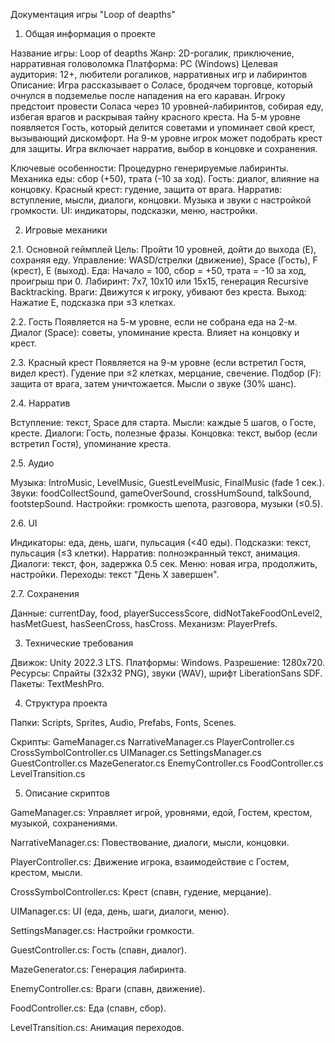 
Документация игры "Loop of deapths"

1. Общая информация о проекте

Название игры: Loop of deapths
Жанр: 2D-рогалик, приключение, нарративная головоломка
Платформа: PC (Windows)
Целевая аудитория: 12+, любители рогаликов, нарративных игр и лабиринтов
Описание:
Игра рассказывает о Соласе, бродячем торговце, который очнулся в подземелье после нападения на его караван. Игроку предстоит провести Соласа через 10 уровней-лабиринтов, собирая еду, избегая врагов и раскрывая тайну красного креста. На 5-м уровне появляется Гость, который делится советами и упоминает свой крест, вызывающий дискомфорт. На 9-м уровне игрок может подобрать крест для защиты. Игра включает нарратив, выбор в концовке и сохранения.

Ключевые особенности:
Процедурно генерируемые лабиринты.
Механика еды: сбор (+50), трата (-10 за ход).
Гость: диалог, влияние на концовку.
Красный крест: гудение, защита от врага.
Нарратив: вступление, мысли, диалоги, концовки.
Музыка и звуки с настройкой громкости.
UI: индикаторы, подсказки, меню, настройки.

2. Игровые механики

2.1. Основной геймплей
Цель: Пройти 10 уровней, дойти до выхода (E), сохраняя еду.
Управление: WASD/стрелки (движение), Space (Гость), F (крест), E (выход).
Еда: Начало = 100, сбор = +50, трата = -10 за ход, проигрыш при 0.
Лабиринт: 7x7, 10x10 или 15x15, генерация Recursive Backtracking.
Враги: Движутся к игроку, убивают без креста.
Выход: Нажатие E, подсказка при ≤3 клетках.

2.2. Гость
Появляется на 5-м уровне, если не собрана еда на 2-м.
Диалог (Space): советы, упоминание креста.
Влияет на концовку и крест.

2.3. Красный крест
Появляется на 9-м уровне (если встретил Гостя, видел крест).
Гудение при ≤2 клетках, мерцание, свечение.
Подбор (F): защита от врага, затем уничтожается.
Мысли о звуке (30% шанс).

2.4. Нарратив

Вступление: текст, Space для старта.
Мысли: каждые 5 шагов, о Госте, кресте.
Диалоги: Гость, полезные фразы.
Концовка: текст, выбор (если встретил Гостя), упоминание креста.

2.5. Аудио

Музыка: IntroMusic, LevelMusic, GuestLevelMusic, FinalMusic (fade 1 сек.).
Звуки: foodCollectSound, gameOverSound, crossHumSound, talkSound, footstepSound.
Настройки: громкость шепота, разговора, музыки (≤0.5).

2.6. UI

Индикаторы: еда, день, шаги, пульсация (<40 еды).
Подсказки: текст, пульсация (≤3 клетки).
Нарратив: полноэкранный текст, анимация.
Диалоги: текст, фон, задержка 0.5 сек.
Меню: новая игра, продолжить, настройки.
Переходы: текст "День X завершен".

2.7. Сохранения

Данные: currentDay, food, playerSuccessScore, didNotTakeFoodOnLevel2, hasMetGuest, hasSeenCross, hasCross.
Механизм: PlayerPrefs.

3. Технические требования





Движок: Unity 2022.3 LTS.
Платформы: Windows.
Разрешение: 1280x720.
Ресурсы: Спрайты (32x32 PNG), звуки (WAV), шрифт LiberationSans SDF.
Пакеты: TextMeshPro.

4. Структура проекта

Папки:
Scripts, Sprites, Audio, Prefabs, Fonts, Scenes.

Скрипты:
GameManager.cs
NarrativeManager.cs
PlayerController.cs
CrossSymbolController.cs
UIManager.cs
SettingsManager.cs
GuestController.cs
MazeGenerator.cs
EnemyController.cs
FoodController.cs
LevelTransition.cs

5. Описание скриптов

GameManager.cs: Управляет игрой, уровнями, едой, Гостем, крестом, музыкой, сохранениями.

NarrativeManager.cs: Повествование, диалоги, мысли, концовки.

PlayerController.cs: Движение игрока, взаимодействие с Гостем, крестом, мысли.

CrossSymbolController.cs: Крест (спавн, гудение, мерцание).

UIManager.cs: UI (еда, день, шаги, диалоги, меню).

SettingsManager.cs: Настройки громкости.

GuestController.cs: Гость (спавн, диалог).

MazeGenerator.cs: Генерация лабиринта.

EnemyController.cs: Враги (спавн, движение).

FoodController.cs: Еда (спавн, сбор).

LevelTransition.cs: Анимация переходов.


